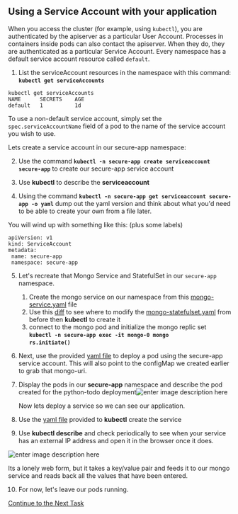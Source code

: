 ## Using a Service Account with your application

When you access the cluster (for example, using `kubectl`), you are authenticated by the apiserver as a particular User Account. Processes in containers inside pods can also contact the apiserver. When they do, they are authenticated as a particular Service Account. Every namespace has a default service account resource called  `default`. 

1. List the serviceAccount resources in the namespace with this command: **`kubectl get serviceAccounts`**

```shell
kubectl get serviceAccounts
NAME      SECRETS    AGE
default   1          1d
```
To use a non-default service account, simply set the `spec.serviceAccountName` field of a pod to the name of the service account you wish to use.  

Lets create a service account in our secure-app namespace:

2. Use the command **`kubectl -n secure-app create serviceaccount secure-app`** to create our secure-app service account

3. Use **kubectl** to describe the **serviceaccount**

4. Using the command **`kubectl -n secure-app get serviceaccount secure-app -o yaml`** dump out the yaml version and think about what you'd need to be able to create your own from a file later.

You will wind up with something like this: (plus some labels)
 ```
apiVersion: v1
kind: ServiceAccount
metadata:
  name: secure-app
  namespace: secure-app
 ```

5. Let's recreate that Mongo Service and StatefulSet in our `secure-app` namespace.
    1. Create the mongo service on our namespace from this [mongo-service.yaml](https://raw.githubusercontent.com/Burwood/containers101/master/kubernetes_lab/assets/mongo-service.yaml) file
    2. Use this [diff](https://gist.github.com/janderton/806165940859978fe525236ea8c8a858) to see where to modify the [mongo-statefulset.yaml](https://raw.githubusercontent.com/Burwood/containers101/master/kubernetes_lab/assets/mongo-statefulset.yaml) from before then **kubectl** to create it
    3. connect to the mongo pod and initialize the mongo replic set   
    **`kubectl -n secure-app exec -it mongo-0 mongo`**   
    **`rs.initiate()`**
 
6. Next, use the provided [yaml file](https://github.com/Burwood/python-mongo_todo/raw/master/python-todo-deployment.yaml) to deploy a pod using the secure-app service account. This will also point to the configMap we created earlier to grab that mongo-uri.

7. Display the pods in our **secure-app** namespace and describe the pod created for the python-todo deployment![enter image description here](https://github.com/Burwood/containers101/raw/master/kubernetes_lab/images/kubectl_use_serviceaccount.png)

   Now lets deploy a service so we can see our application. 
8. Use the [yaml file](https://github.com/Burwood/python-mongo_todo/raw/master/python-todo-service.yaml) provided to **kubectl** create the service

9. Use **kubectl describe** and check periodically to see when your service has an external IP address and open it in the browser once it does.

 ![enter image description here](https://github.com/Burwood/containers101/raw/master/kubernetes_lab/images/kubectl_view_python-todo.png)

   Its a lonely web form, but it takes a key/value pair and feeds it to our mongo service and reads back all the values that have been entered.
   
10. For now, let's leave our pods running.

[Continue to the Next Task](https://github.com/Burwood/containers101/blob/master/kubernetes_lab/task_13.md)
